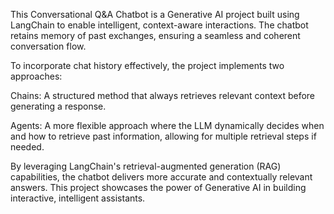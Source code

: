This Conversational Q&A Chatbot is a Generative AI project built using LangChain to enable intelligent, context-aware interactions. The chatbot retains memory of past exchanges, ensuring a seamless and coherent conversation flow.

To incorporate chat history effectively, the project implements two approaches:

Chains: A structured method that always retrieves relevant context before generating a response.

Agents: A more flexible approach where the LLM dynamically decides when and how to retrieve past information, allowing for multiple retrieval steps if needed.

By leveraging LangChain's retrieval-augmented generation (RAG) capabilities, the chatbot delivers more accurate and contextually relevant answers. This project showcases the power of Generative AI in building interactive, intelligent assistants.
